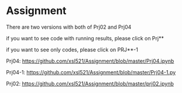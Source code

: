 # Assignment

There are two versions with both of Prj02 and Prj04

 if you want to see code with running results, please click on Prj**
 
 if you want to see only codes, please click on PRJ**-1
 
 
Prj04:       https://github.com/xsl521/Assignment/blob/master/Prj04.ipynb

Prj04-1:     https://github.com/xsl521/Assignment/blob/master/Prj04-1.py

Prj02:       https://github.com/xsl521/Assignment/blob/master/prj02.ipynb
